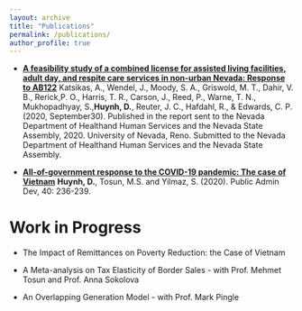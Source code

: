 ```yaml
---
layout: archive
title: "Publications"
permalink: /publications/
author_profile: true
---
```

* **[A feasibility study of a combined license for assisted living facilities, adult day, and respite care services in non-urban Nevada: Response to AB122](https://www.leg.state.nv.us/App/InterimCommittee/REL/Document/16648)** 
Katsikas, A., Wendel, J., Moody, S. A., Griswold, M. T., Dahir, V. B., Rerick,P. O., Harris, T. R., Carson, J., Reed, P., Warne, T. N., Mukhopadhyay, S.,**Huynh, D.**, Reuter, J. C., Hafdahl, R., & Edwards, C. P. (2020, September30). Published in the report sent to the Nevada Department of Healthand Human Services and the Nevada State Assembly, 2020. University of Nevada, Reno. Submitted to the Nevada Department of Healthand Human Services and the Nevada State Assembly.

* **[All-of-government response to the COVID-19 pandemic: The case of Vietnam](https://doi.org/10.1002/pad.1893)**
**Huynh, D.**, Tosun, M.S. and Yilmaz, S. (2020). Public Admin Dev, 40: 236-239. 


Work in Progress
======
* The Impact of Remittances on Poverty Reduction: the Case of Vietnam

* A Meta-analysis on Tax Elasticity of Border Sales - with Prof. Mehmet Tosun and Prof. Anna Sokolova

* An Overlapping Generation Model - with Prof. Mark Pingle
